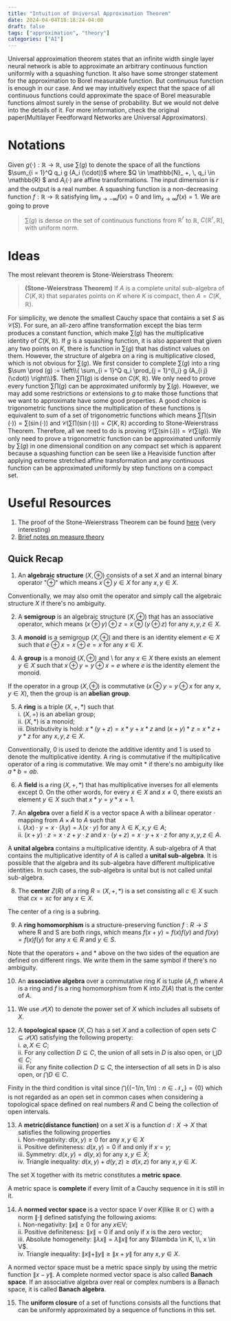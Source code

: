 ```yaml
---
title: "Intuition of Universal Approximation Theorem"
date: 2024-04-04T18:18:24-04:00
draft: false
tags: ["approximation", "theory"]
categories: ["AI"]
---
```


Universal approximation theorem states that an infinite width single layer
neural network is able to approximate an arbitrary continuous function
uniformly with a squashing function. It also have some stronger statement for
the approximation to Borel measurable function. But continuous function is
enough in our case. And we may intuitively expect that the space of all
continuous functions could approximate the space of Borel measurable functions
almost surely in the sense of probability. But we would not delve into the
details of it. For more information, check the original paper(Multilayer
Feedforward Networks are Universal Approximators).

# Notations

Given $g (\cdot) : \mathbb{R} \rightarrow \mathbb{R}$, use $\sum (g)$ to
denote the space of all the functions $\sum_{i = 1}^Q q_i g (A_i (\cdot))$
where $Q \in \mathbb{N}_ +, \\, q_i \in \mathbb{R} $ and $A_i (\cdot)$ are
affine transformations. The input dimension is $r$ and the output is a real
number. A squashing function is a non-decreasing function $f : \mathbb{R}
\rightarrow \mathbb{R}$ satisfying $\lim_{x \rightarrow - \infty} f (x) = 0$
and $\lim_{x \rightarrow \infty} f (x) = 1$. We are going to prove

> $\sum (g)$ is dense on the set of continuous functions from $\mathbb{R}^r$
> to $\mathbb{R}$, $C (\mathbb{R}^r, \mathbb{R})$, with uniform norm.

# Ideas

The most relevant theorem is Stone-Weierstrass Theorem:
> **(Stone-Weierstrass Theorem)** If $A$ is a complete unital
  sub-algebra of $C (K, \mathbb{R})$ that separates points on $K$ where $K$ is
  compact, then $A = C (K, \mathbb{R})$.

For simplicity, we denote the smallest Cauchy space that contains a set
$S$ as $\mathcal{C} (S)$. For sure, an all-zero affine transformation except
the bias term produces a constant function, which make $\sum (g)$ has the
multiplicative identity of $C (K, \mathbb{R})$. If $g$ is a squashing
function, it is also apparent that given any two points on $K$, there is
function in $\sum (g)$ that has distinct values on them. However, the
structure of algebra on a ring is multiplicative closed, which is not obvious
for $\sum (g)$. We first consider to complete $\sum (g)$ into a ring $\sum
\prod (g) := \left\\{ \sum_{i = 1}^Q q_i \prod_{j = 1}^{l_i} g (A_{i j}
(\cdot)) \right\\}$. Then $\sum \prod (g)$ is dense on $C (K, \mathbb{R})$. We
only need to prove every function $\sum \prod (g)$ can be approximated
uniformly by $\sum (g)$. However, we may add some restrictions or extensions
to $g$ to make those functions that we want to approximate have some good
properties. A good choice is trigonometric functions since the multiplication
of these functions is equivalent to sum of a set of trigonometric functions
which means $\sum \prod (\sin (\cdot)) = \sum (\sin (\cdot))$ and $\mathcal{C}
\left( \sum \prod (\sin (\cdot)) \right) = C (K, \mathbb{R})$ according to
Stone-Weierstrass Theorem. Therefore, all we need to do is proving
$\mathcal{C} \left( \sum (\sin (\cdot)) \right) =\mathcal{C} \left( \sum (g)
\right)$. We only need to prove a trigonometric function can be approximated
uniformly by $\sum (g)$ in one dimensional condition on any compact set which
is apparent because a squashing function can be seen like a Heaviside function
after applying extreme stretched affine transformation and any continuous
function can be approximated uniformly by step functions on a compact set.

# Useful Resources

1. The proof of the Stone-Weierstrass Theorem can be found
[here](https://wiki.math.ntnu.no/_media/ma8106/2020v/stoneweierstrass.pdf) (very
interesting)
2. [Brief notes on measure
   theory](https://www.math.ucdavis.edu/~hunter/measure_theory/measure_notes.pdf)

## Quick Recap

1. An **algebraic structure** $(X, \oplus)$ consists of a set $X$ and
an internal binary operator "$\oplus$" which means $x \oplus y \in X$ for
any $x, y \in X$.

Conventionally, we may also omit the operator and simply call the algebraic
structure $X$ if there's no ambiguity.

2. A **semigroup** is an algebraic structure $(X, \oplus)$ that has an
associative operator, which means $(x \oplus y) \oplus z = x \oplus (y
\oplus z)$ for any $x, y, z \in X$.

3. A **monoid** is a semigroup $(X, \oplus)$ and there is an identity
element $e \in X$ such that $e \oplus x = x \oplus e = x$ for any $x \in X$.

4. A **group** is a monoid $(X, \oplus)$ and \ for any $x \in X$ there
exists an element $y \in X$ such that $x \oplus y = y \oplus x = e$ where
$e$ is the identity element the monoid.

If the operator in a group $(X, \oplus)$ is commutative ($x \oplus y = y
\oplus x$ for any $x, y \in X$), then the group is an **abelian
group**.

5. A **ring** is a triple $(X, +, \ast)$ such that   
  i. $(X, +)$ is an abelian group;   
  ii. $(X, \ast)$ is a monoid;   
  iii. Distributivity is hold: $x \ast (y + z) = x \ast y + x \ast z$ and $(x +
  y) \ast z = x \ast z + y \ast z$ for any $x, y, z \in X$.

Conventionally, $0$ is used to denote the additive identity and $1$ is used to
denote the multiplicative identity. A ring is commutative if the
multiplicative operator of a ring is commutative. We may omit $\ast$ if
there's no ambiguity like $a \ast b = a b$.

6. A **field** is a ring $(X, +, \ast)$ that has multiplicative
inverses for all elements except $0$. On the other words, for every $x \in
X$ and $x \neq 0$, there exists an element $y \in X$ such that $x \ast y = y
\ast x = 1$.

7. An **algebra** over a field $K$ is a vector space A with a bilinear
operator $\cdot$ mapping from $A \times A$ to $A$ such that  
  i. $(\lambda x) \cdot y = x \cdot (\lambda y) = \lambda (x \cdot y)$ for any
$\lambda \in K, x, y \in A$;  
  ii. $(x + y) \cdot z = x \cdot z + y \cdot z$ and $x \cdot (y + z) = x \cdot
y + x \cdot z$ for any $x, y, z \in A$.  

A **unital algebra** contains a multiplicative identity. A
sub-algebra of $A$ that contains the multiplicative identity of $A$ is called
a **unital sub-algebra**. It is possible that the algebra and its
sub-algebra have different multiplicative identities. In such cases, the
sub-algebra is unital but is not called unital sub-algebra.

8. The **center** $Z (R)$ of a ring $R = (X, +, \ast)$ is a set
  consisting all $c \in X$ such that $c x = x c$ for any $x \in X$.

The center of a ring is a subring.

9. A **ring homomorphism** is a structure-preserving function $f : R
  \rightarrow S$ where R and S are both rings, which means $f (x + y) = f (x) f
  (y)$ and $f (x y) = f (x) f (y)$ for any $x \in R$ and $y \in S$.

Note that the operators $+$ and $\ast$ above on the two sides of the equation
are defined on different rings. We write them in the same symbol if there's no
ambiguity.

10. An **associative algebra** over a commutative ring $K$ is tuple
$(A, f)$ where $A$ is a ring and $f$ is a ring homomorphism from K into $Z
(A)$ that is the center of $A$.

11. We use $\mathcal{P} (X)$ to denote the power set of $X$ which includes all
subsets of $X$.

12. A **topological space** $(X, C)$ has a set $X$ and a collection of
open sets $C \subseteq \mathcal{P} (X)$ satisfying the following property:   
  i. $\varnothing, X \in C$;   
  ii. For any collection $D \subseteq C$, the union of all sets in $D$ is also
  open, or $\bigcup D \in C$;  
  iii. For any finite collection $D \subseteq C$, the intersection of all sets
  in D is also open, or $\bigcap D \in C$. 

Finity in the third condition is vital since $\bigcap \{ (- 1 / n, 1 / n) : n
\in \mathcal{N}_ + \} = \{ 0 \}$ which is not regarded as an open set in common
cases when considering a topological space defined on real numbers $R$ and C
being the collection of open intervals.

13. A **metric(distance function)** on a set $X$ is a function $d : X
    \rightarrow X$ that satisfies the following properties  
  i. Non-negativity: $d (x, y) \geqslant 0$ for any $x, y \in X$  
  ii. Positive definiteness: $d (x, y) = 0$ if and only if $x = y$;  
  iii. Symmetry: $d (x, y) = d (y, x)$ for any $x, y \in X$;  
  iv. Triangle inequality: $d (x, y) + d (y, z) \geqslant d (x, z)$ for any $x,
  y \in X$.

The set X together with its metric constitutes a **metric space**.

A metric space is **complete** if every limit of a Cauchy sequence in
it is still in it.

14. A **normed vector space** is a vector space $V$ over $K$(like
  $\mathbb{R}$ or $\mathbb{C}$) with a norm $\| \cdot \|$ defined satisfying
  the following axioms:  
  i. Non-negativity: $\| x \| \geqslant 0$ for any $x \in$V;  
  ii. Positive definiteness: $\| x \| = 0$ if and only if $x$ is the zero
  vector;  
  iii. Absolute homogeneity: $\| \lambda x \| = \lambda \| x \|$ for any
  $\lambda \in K, \\, x \in V$.  
  iv. Triangle inequality: $\| x \| + \| y \| \geqslant \| x + y \|$ for any
  $x, y \in X$.  

A normed vector space must be a metric space sinply by using the metric
function $\| x - y \|$. A complete normed vector space is also called
**Banach space**. If an associative algebra over real or complex
numbers is a Banach space, it is called **Banach algebra**.

15. The **uniform closure** of a set of functions consists all the
  functions that can be uniformly approximated by a sequence of functions in
  this set.

